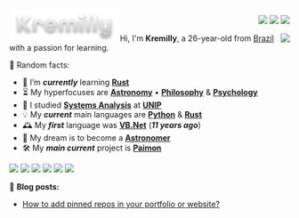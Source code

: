 <img src="images/new-logo-white.png" align="left" height="64" align="left" />

<p align='right'>
  <a href='https://kremilly.com'><img src='https://img.shields.io/badge/Kremilly.com-0d1117?style=for-the-badge' /></a>
  <a href='https://api.kremilly.com'><img src='https://img.shields.io/badge/Api.Kremilly.com-0d1117?style=for-the-badge'/></a>
  <a href='https://github.com/sponsors/kremilly'><img src='https://img.shields.io/badge/sponsor-0d1117?style=for-the-badge&logo=GitHub-Sponsors&logoColor=#EA4AAA'/></a>
</p>

<p></p>

<img src="https://github-readme-stats.vercel.app/api/top-langs/?username=Kremilly&exclude_repo=website&hide=css,scss,nushell,nu,makefile,vim+script,powershell,html,lua&langs_count=20&layout=compact&theme=dracula&hide_border=true" align="right" />

<div align="left">
  Hi, I'm <b>Kremilly</b>, a 26-year-old from <a href="https://en.wikipedia.org/wiki/Brazil">Brazil</a> with a passion for learning.
</div>

<!--[![Kremilly's github activity graph](https://github-readme-activity-graph.vercel.app/graph?username=kremilly&custom_title=Kremilly+Contributions+Graph&hide_border=true&theme=tokyo-night)](https://github.com/ashutosh00710/github-readme-activity-graph)-->

<p></p>

🎲 Random facts:

- 🌱 I’m ***currently*** learning [**Rust**](https://rust-lang.com)
- ⏳ My hyperfocuses are [**Astronomy**](https://en.wikipedia.org/wiki/Astronomy) • [**Philosophy**](https://en.wikipedia.org/wiki/Philosophy) & [**Psychology**](https://en.wikipedia.org/wiki/Psychology)
- 🏫 I studied [**Systems Analysis**](https://en.wikipedia.org/wiki/Systems_analysis) at [**UNIP**](http://www.unip.br)
- 💡 My ***current*** main languages are [**Python**](https://python.org) & [**Rust**](https://rust-lang.com)
- 🕰️ My ***first*** language was [**VB.Net**](https://en.wikipedia.org/wiki/Visual_Basic_(.NET)) (***11 years ago***)
- 🚀 My dream is to become a [**Astronomer**](https://en.wikipedia.org/wiki/Astronomer)
- 🛠️ My ***main current*** project is [**Paimon**](https://github.com/Ravenlib/Paimon)

<div align="left">
  <a href="https://php.net"><img src="https://img.shields.io/badge/php-%23777BB4.svg?style=for-the-badge&logo=php&logoColor=white" /></a>
  <a href="https://developer.mozilla.org/en-US/docs/Web/JavaScript"><img src="https://img.shields.io/badge/javascript-%23323330.svg?style=for-the-badge&logo=javascript&logoColor=%23F7DF1E" /></a>
  <a href="https://www.python.org"><img src="https://img.shields.io/badge/python-3670A0?style=for-the-badge&logo=python&logoColor=ffdd54" /></a>
  <a href="https://learn.microsoft.com/pt-br/dotnet/csharp"><img src="https://img.shields.io/badge/c%23-%23239120.svg?style=for-the-badge&logo=c-sharp&logoColor=white" /></a>
  <a href="https://go.dev"><img src="https://img.shields.io/badge/go-%2300ADD8.svg?style=for-the-badge&logo=go&logoColor=white" /></a>
  <a href="https://rust-lang.com"><img src="https://img.shields.io/badge/rust-%23000000.svg?style=for-the-badge&logo=rust&logoColor=white" /><a>
</div>

<p></p>

<p>📝 <b>Blog posts:</b></p>

<!-- BLOG-POST-LIST:START -->
- [How to add pinned repos in your portfolio or website?](https://dev.to/kremilly/how-to-added-pinned-repos-in-your-portfolio-or-website-3agg)
<!-- BLOG-POST-LIST:END -->

<!--START_SECTION:waka-->
<!--END_SECTION:waka-->
